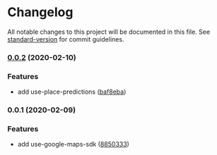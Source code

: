 # Changelog

All notable changes to this project will be documented in this file. See [standard-version](https://github.com/conventional-changelog/standard-version) for commit guidelines.

### [0.0.2](https://github.com/evanrs/use-google-maps-sdk/compare/v0.0.1...v0.0.2) (2020-02-10)


### Features

* add use-place-predictions ([baf8eba](https://github.com/evanrs/use-google-maps-sdk/commit/baf8ebaba3c6dee3c462534e2505c524c0f6a187))

### 0.0.1 (2020-02-09)


### Features

* add use-google-maps-sdk ([8850333](https://github.com/evanrs/use-google-maps-sdk/commit/8850333135a3a0f6c9eb2d7c13df587ec3d86c64))
